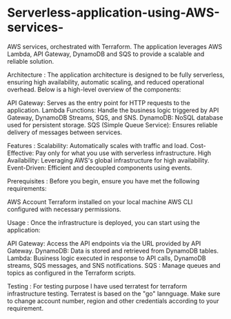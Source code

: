 # Serverless-application-using-AWS-services-

AWS services, orchestrated with Terraform. The application leverages AWS Lambda, API Gateway, DynamoDB and SQS to provide a scalable and reliable solution.

Architecture :
The application architecture is designed to be fully serverless, ensuring high availability, automatic scaling, and reduced operational overhead. Below is a high-level overview of the components:

API Gateway: Serves as the entry point for HTTP requests to the application.
Lambda Functions: Handle the business logic triggered by API Gateway, DynamoDB Streams, SQS, and SNS.
DynamoDB: NoSQL database used for persistent storage.
SQS (Simple Queue Service): Ensures reliable delivery of messages between services.

Features :
Scalability: Automatically scales with traffic and load.
Cost-Effective: Pay only for what you use with serverless infrastructure.
High Availability: Leveraging AWS's global infrastructure for high availability.
Event-Driven: Efficient and decoupled components using events.

Prerequisites :
Before you begin, ensure you have met the following requirements:

AWS Account
Terraform installed on your local machine
AWS CLI configured with necessary permissions.

Usage :
Once the infrastructure is deployed, you can start using the application:

API Gateway: Access the API endpoints via the URL provided by API Gateway.
DynamoDB: Data is stored and retrieved from DynamoDB tables.
Lambda: Business logic executed in response to API calls, DynamoDB streams, SQS messages, and SNS notifications.
SQS : Manage queues and topics as configured in the Terraform scripts.

Testing : For testing purpose I have used terratest for terraform infrastructure testing. Terratest is based on the "go" lannguage.
Make sure to change account number, region and other credentials according to your requirement.
